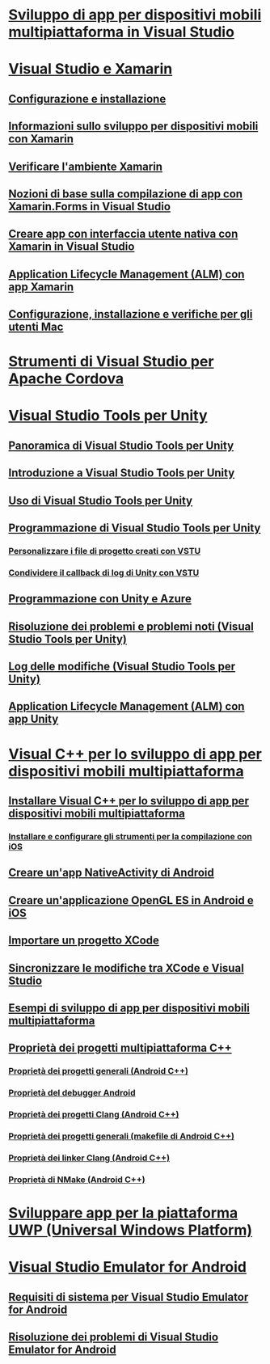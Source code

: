 # [Sviluppo di app per dispositivi mobili multipiattaforma in Visual Studio](cross-platform-mobile-development-in-visual-studio.md)
# [Visual Studio e Xamarin](visual-studio-and-xamarin.md)
## [Configurazione e installazione](setup-and-install.md)
## [Informazioni sullo sviluppo per dispositivi mobili con Xamarin](learn-about-mobile-development-with-xamarin.md)
## [Verificare l'ambiente Xamarin](verify-your-xamarin-environment.md)
## [Nozioni di base sulla compilazione di app con Xamarin.Forms in Visual Studio](learn-app-building-basics-with-xamarin-forms-in-visual-studio.md)
## [Creare app con interfaccia utente nativa con Xamarin in Visual Studio](build-apps-with-native-ui-using-xamarin-in-visual-studio.md)
## [Application Lifecycle Management (ALM) con app Xamarin](application-lifecycle-management-alm-with-xamarin-apps.md)
## [Configurazione, installazione e verifiche per gli utenti Mac](setup-install-and-verifications-for-mac-users.md)
# [Strumenti di Visual Studio per Apache Cordova](visual-studio-tools-for-apache-cordova.md)
# [Visual Studio Tools per Unity](visual-studio-tools-for-unity.md)
## [Panoramica di Visual Studio Tools per Unity](overview-of-visual-studio-tools-for-unity.md)
## [Introduzione a Visual Studio Tools per Unity](getting-started-with-visual-studio-tools-for-unity.md)
## [Uso di Visual Studio Tools per Unity](using-visual-studio-tools-for-unity.md)
## [Programmazione di Visual Studio Tools per Unity](programming-visual-studio-tools-for-unity.md)
### [Personalizzare i file di progetto creati con VSTU](customize-project-files-created-by-vstu.md)
### [Condividere il callback di log di Unity con VSTU](share-the-unity-log-callback-with-vstu.md)
## [Programmazione con Unity e Azure](visual-studio-tools-for-unity-azure.md)
## [Risoluzione dei problemi e problemi noti (Visual Studio Tools per Unity)](troubleshooting-and-known-issues-visual-studio-tools-for-unity.md)
## [Log delle modifiche (Visual Studio Tools per Unity)](change-log-visual-studio-tools-for-unity.md)
## [Application Lifecycle Management (ALM) con app Unity](application-lifecycle-management-alm-with-unity-apps.md)
# [Visual C++ per lo sviluppo di app per dispositivi mobili multipiattaforma](visual-cpp-for-cross-platform-mobile-development.md)
## [Installare Visual C++ per lo sviluppo di app per dispositivi mobili multipiattaforma](install-visual-cpp-for-cross-platform-mobile-development.md)
### [Installare e configurare gli strumenti per la compilazione con iOS](install-and-configure-tools-to-build-using-ios.md)
## [Creare un'app NativeActivity di Android](create-an-android-native-activity-app.md)
## [Creare un'applicazione OpenGL ES in Android e iOS](build-an-opengl-es-application-on-android-and-ios.md)
## [Importare un progetto XCode](import-an-xcode-project.md)
## [Sincronizzare le modifiche tra XCode e Visual Studio](sync-changes-between-xcode-and-visual-studio.md)
## [Esempi di sviluppo di app per dispositivi mobili multipiattaforma](cross-platform-mobile-development-examples.md)
## [Proprietà dei progetti multipiattaforma C++](cross-platform-prop-pages.md)
### [Proprietà dei progetti generali (Android C++)](general-android-prop-page.md)
### [Proprietà del debugger Android](android-debugger-prop-page.md)
### [Proprietà dei progetti Clang (Android C++)](clang-android-prop-page.md)
### [Proprietà dei progetti generali (makefile di Android C++)](general-makefile-android-prop-page.md)
### [Proprietà dei linker Clang (Android C++)](clanglink-prop-page.md)
### [Proprietà di NMake (Android C++)](nmake-android-prop-page.md)
# [Sviluppare app per la piattaforma UWP (Universal Windows Platform)](develop-apps-for-the-universal-windows-platform-uwp.md)
# [Visual Studio Emulator for Android](visual-studio-emulator-for-android.md)
## [Requisiti di sistema per Visual Studio Emulator for Android](system-requirements-for-the-visual-studio-emulator-for-android.md)
## [Risoluzione dei problemi di Visual Studio Emulator for Android](troubleshooting-the-visual-studio-emulator-for-android.md)
